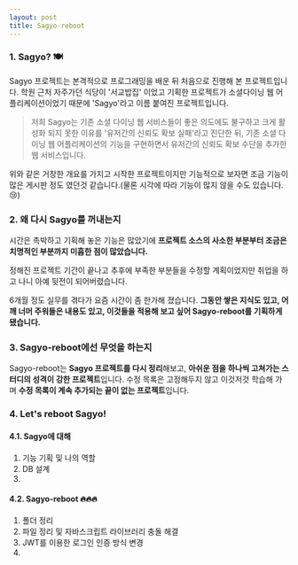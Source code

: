 ```yaml
---
layout: post
title: Sagyo-reboot
---
```


### 1. Sagyo? :plate_with_cutlery: 

 Sagyo 프로젝트는 본격적으로 프로그래밍을 배운 뒤 처음으로 진행해 본 프로젝트입니다. 학원 근처 자주가던 식당이 '서교밥집' 이었고 기획한 프로젝트가 소셜다이닝 웹 어플리케이션이었기 때문에 'Sagyo'라고 이름 붙여진 프로젝트입니다.

>  저희 Sagyo는 기존 소셜 다이닝 웹 서비스들이 좋은 의도에도 불구하고 크게 활성화 되지 못한 이유를 '유저간의 신뢰도 확보 실패'라고 진단한 뒤, 기존 소셜 다이닝 웹 어플리케이션의 기능을 구현하면서 유저간의 신뢰도 확보 수단을 추가한 웹 서비스입니다.

 위와 같은 거창한 개요를 가지고 시작한 프로젝트이지만 기능적으로 보자면 조금 기능이 많은 게시판 정도 였던것 같습니다.(물론 시각에 따라 기능이 많지 않을 수도 있습니다. :cry:)



### 2. 왜 다시 Sagyo를 꺼내는지

 시간은 촉박하고 기획해 놓은 기능은 많았기에 **프로젝트 소스의 사소한 부분부터 조금은 치명적인 부분까지 미흡한 점이 많았습니다.** 

 정해진 프로젝트 기간이 끝나고 추후에 부족한 부분들을 수정할 계획이었지만 취업을 하고 나니 아예 뒷전이 되어버렸습니다.

 6개월 정도 실무를 겪다가 요즘 시간이 좀 한가해 졌습니다. **그동안 쌓은 지식도 있고, 어깨 너머 주워들은 내용도 있고, 이것들을 적용해 보고 싶어 Sagyo-reboot를 기획하게 됐습니다.**



### 3. Sagyo-reboot에선 무엇을 하는지

 Sagyo-reboot는 **Sagyo 프로젝트를 다시 정리**해보고, **아쉬운 점을 하나씩 고쳐가는 스터디의 성격이 강한 프로젝트**입니다. 수정 목록은 고정해두지 않고 이것저것 학습해 가며 **수정 목록이 계속 추가되는 끝이 없는 프로젝트**입니다.



### 4. Let's reboot Sagyo!

#### 4.1. Sagyo에 대해

1. 기능 기획 및 나의 역할
2. DB 설계
3. 

#### 4.2. Sagyo-reboot :fire::fire::fire:

1. 폴더 정리
2. 파일 정리 및 자바스크립트 라이브러리 충돌 해결
3. JWT를 이용한 로그인 인증 방식 변경
4. 

